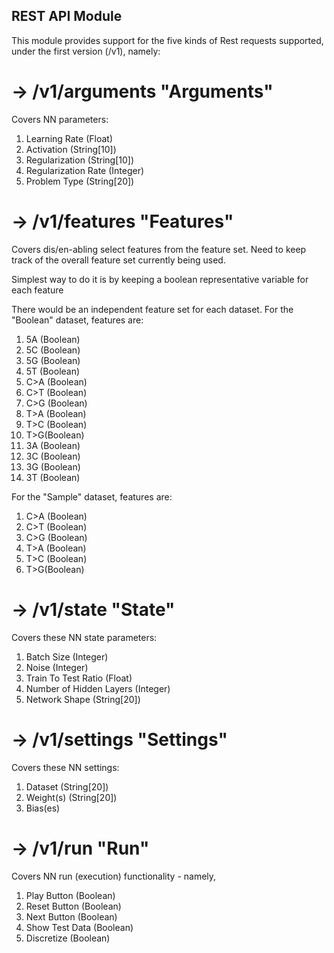 ## REST API Module

This module provides support for the five kinds of Rest requests supported, under the first version (/v1), namely:

# -> /v1/arguments "Arguments"

Covers NN parameters:
1. Learning Rate (Float)
2. Activation (String[10])
3. Regularization (String[10])
4. Regularization Rate (Integer)
5. Problem Type (String[20])

# -> /v1/features "Features"

Covers dis/en-abling select features from the feature set.
Need to keep track of the overall feature set currently being used.

Simplest way to do it is by keeping a boolean representative variable for each feature

There would be an independent feature set for each dataset. For the "Boolean" dataset, features are:
1. 5A (Boolean)
2. 5C (Boolean)
3. 5G (Boolean)
4. 5T (Boolean)
5. C>A (Boolean)
6. C>T (Boolean)
7. C>G (Boolean)
8. T>A (Boolean)
9. T>C (Boolean)
10. T>G(Boolean)
11. 3A (Boolean)
12. 3C (Boolean)
13. 3G (Boolean)
14. 3T (Boolean)

For the "Sample" dataset, features are:
1. C>A (Boolean)
2. C>T (Boolean)
3. C>G (Boolean)
4. T>A (Boolean)
5. T>C (Boolean)
6. T>G(Boolean)

# -> /v1/state "State"

Covers these NN state parameters:
1. Batch Size (Integer)
2. Noise (Integer)
3. Train To Test Ratio (Float)
4. Number of Hidden Layers (Integer)
5. Network Shape (String[20])

# -> /v1/settings "Settings"

Covers these NN settings:
1. Dataset (String[20])
2. Weight(s) (String[20])
3. Bias(es)

# -> /v1/run  "Run"

Covers NN run (execution) functionality - namely,
1. Play Button (Boolean)
2. Reset Button (Boolean)
3. Next Button (Boolean)
4. Show Test Data (Boolean)
5. Discretize (Boolean)
